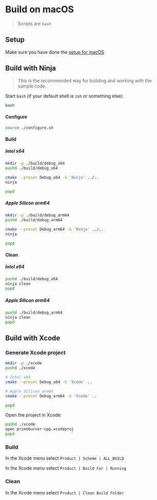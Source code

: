 # Build on macOS

> Scripts are `bash`

## Setup

Make sure you have done the [setup for macOS](./setup-mac.md) 

## Build with Ninja

> This is the recommended way for building and working with the sample code.

Start `bash` (if your default shell is `zsh` or something else):

```bash
bash
```

#### Configure

```bash
source ./configure.sh
```

#### Build

##### Intel x64

```bash
mkdir -p ./build/debug_x64
pushd ./build/debug_x64

cmake --preset Debug_x64 -G 'Ninja' ../..
ninja

popd
```

##### Apple Silicon arm64

```bash
mkdir -p ./build/debug_arm64
pushd ./build/debug_arm64

cmake --preset Debug_arm64 -G 'Ninja' ../..
ninja

popd
```

#### Clean

##### Intel x64

```bash
pushd ./build/debug_x64
ninja clean
popd
```

##### Apple Silicon arm64

```bash
pushd ./build/debug_arm64
ninja clean
popd
```

## Build with Xcode

### Generate Xcode project

```bash
mkdir -p ./xcode
pushd ./xcode

# Intel x64
cmake --preset Debug_x64 -G 'Xcode' ..

# Apple Silicon arm64
cmake --preset Debug_arm64 -G 'Xcode' ..

popd  
```

Open the project in Xcode:

```bash
pushd ./xcode 
open primoburner-cpp.xcodeproj
popd
```

### Build

In the Xcode menu select `Product | Scheme | ALL_BUILD`

In the Xcode menu select `Product | Build For | Running`

### Clean

In the Xcode menu select `Product | Clean Build Folder` 